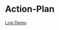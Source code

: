 # Action-Plan
 [Live Demo]([actionplan-sut.netlify.app](https://actionplan-sut.netlify.app/#/)https://actionplan-sut.netlify.app/#/)
